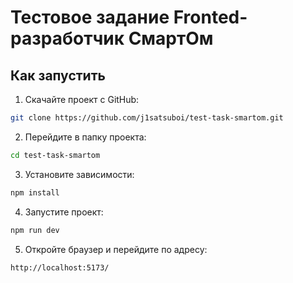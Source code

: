 # Тестовое задание Fronted-разработчик СмартОм

## Как запустить

1. Скачайте проект с GitHub:

```bash
git clone https://github.com/j1satsuboi/test-task-smartom.git
```

2. Перейдите в папку проекта:

```bash
cd test-task-smartom
```

3. Установите зависимости:

```bash
npm install
```

4. Запустите проект:

```bash
npm run dev
```

5. Откройте браузер и перейдите по адресу:

```bash
http://localhost:5173/
```
